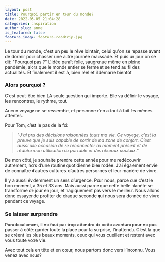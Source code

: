 ```yaml
---
layout: post
title: Pourquoi partir en tour du monde?
date: 2022-05-05 21:04:28
categories: inspiration
author_slug: anne
is_featured: false
feature_image: feature-roadtrip.jpg
---
```


Le tour du monde, c'est un peu le rêve lointain, celui qu'on se repasse avant de dormir pour chasser une autre journée maussade. Et puis un jour on se dit: "Pourquoi pas ?" L'idée paraît folle, saugrenue même en pleine pandémie, alors que le monde entier se ferme et se tend au fil des actualités. Et finalement il est là, bien réel et il démarre bientôt!

### Alors pourquoi ?

C’est peut-être bien LA seule question qui importe. Elle va définir le voyage, les rencontres, le rythme, tout.

Aucun voyage ne se ressemble, et personne n’en a tout à fait les mêmes attentes.

Pour Tom, c’est le pas de la foi:

> "*J’ai pris des décisions raisonnées toute ma vie. Ce voyage, c’est la preuve que je suis capable de sortir de ma zone de confort. C’est aussi une occasion de se reconnecter au moment présent et de réduire mon utilisation du portable et des réseaux sociaux.*"

De mon côté, je souhaite prendre cette année pour me redécouvrir autrement, hors d’une routine quotidienne bien rodée. J’ai également envie de connaître d’autres cultures, d’autres personnes et leur manière de vivre.

Il y a aussi évidemment un sens d’urgence. Pour nous, parce que c’est le bon moment, à 35 et 33 ans. Mais aussi parce que cette belle planète se transforme de jour en jour, et tragiquement pas vers le meilleur. Nous allons donc essayer de profiter de chaque seconde qui nous sera donnée de vivre pendant ce voyage.

### Se laisser surprendre

Paradoxalement, il ne faut pas trop attendre de cette aventure pour ne pas passer à côté; garder toute la place pour la surprise, l’inattendu. C’est là que se créent les plus beaux moments, ceux qui vous cueillent et restent avec vous toute votre vie.

Avec tout cela en tête et en cœur, nous partons donc vers l’inconnu. Vous venez avec nous?
